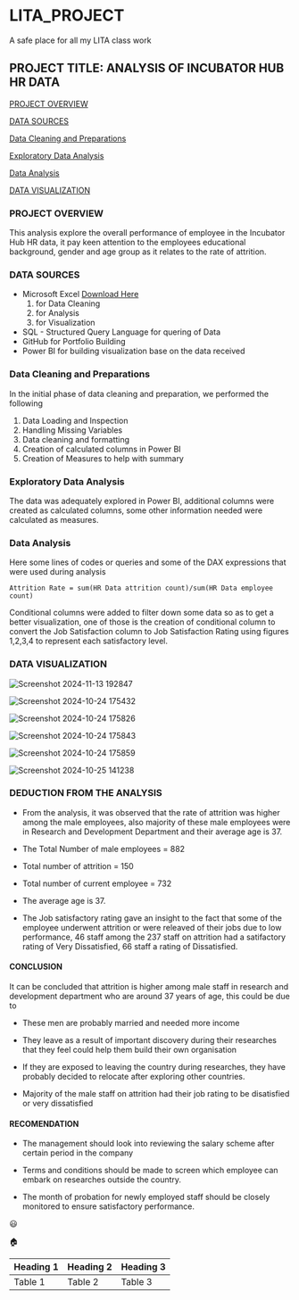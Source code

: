 # LITA_PROJECT
A safe place for all my LITA class work

## PROJECT TITLE: ANALYSIS OF INCUBATOR HUB HR DATA
 
 [PROJECT OVERVIEW](project-overview)

  [DATA SOURCES](data-sources)

  [Data Cleaning and Preparations](data-cleaning-and-preparations)

  [Exploratory Data Analysis](exploratory-data-analysis)
  
  [Data Analysis](data-analysis)

 [DATA VISUALIZATION](data-visualization)

### PROJECT OVERVIEW
This analysis explore the overall performance of employee in the Incubator Hub HR data, it pay keen attention to the employees educational background, gender and age group as it relates to the rate of attrition.
### DATA SOURCES
- Microsoft Excel [Download Here](https://www.microsoft.com)
    1. for Data Cleaning
    2. for Analysis
    3. for Visualization
- SQL - Structured Query Language for quering of Data
- GitHub for Portfolio Building
- Power BI for building visualization base on the data received

### Data Cleaning and Preparations
In the initial phase of data cleaning and preparation, we performed the following
  1. Data Loading and Inspection
  2. Handling Missing Variables
  3. Data cleaning and formatting
  4. Creation of calculated columns in Power BI
  5. Creation of Measures to help with summary
### Exploratory Data Analysis
The data was adequately explored in Power BI, additional columns were created as calculated columns, some other information needed were calculated as measures.
### Data Analysis
Here some lines of codes or queries and some of the DAX expressions that were used during analysis
```POWER BI
Attrition Rate = sum(HR Data attrition count)/sum(HR Data employee count) 
```
Conditional columns were added to filter down some data so as to get a better visualization, one of those is the creation of conditional column to convert the Job Satisfaction column to Job Satisfaction Rating using figures 1,2,3,4 to represent each satisfactory level.
### DATA VISUALIZATION
![Screenshot 2024-11-13 192847](https://github.com/user-attachments/assets/6c7abeec-dcd6-458b-afce-75bbe356f0f5)

![Screenshot 2024-10-24 175432](https://github.com/user-attachments/assets/4ebbc49f-c510-4ee3-8a93-8f895186f06b)

![Screenshot 2024-10-24 175826](https://github.com/user-attachments/assets/8dc06b35-b917-47b8-b764-e83d8113e356)

![Screenshot 2024-10-24 175843](https://github.com/user-attachments/assets/ee99860e-562b-4929-8f34-1af80b980e3a)

![Screenshot 2024-10-24 175859](https://github.com/user-attachments/assets/f3d14cf8-5eff-43af-b3f8-ce1e97f430ec)

![Screenshot 2024-10-25 141238](https://github.com/user-attachments/assets/8bd95302-fcfb-48f9-8bcb-24945143892c)


### DEDUCTION FROM THE ANALYSIS
- From the analysis, it was observed that the rate of attrition was higher among the male employees, also majority of these male employees were in Research and Development Department and their average age is 37.

- The Total Number of male employees = 882

- Total number of attrition = 150

- Total number of current employee = 732

- The average age is 37.

- The Job satisfactory rating gave an insight to the fact that some of the employee underwent attrition or were releaved of their jobs due to low performance, 46 staff among the 237 staff on attrition had a satifactory rating of Very Dissatisfied, 66 staff a rating of Dissatisfied.

#### CONCLUSION
It can be concluded that attrition is higher among male staff in research and development department who are around 37 years of age, this could be due to 

- These men are probably married and needed more income

- They leave as a result of important discovery during their researches that they feel could help them build their own organisation

- If they are exposed to leaving the country during researches, they have probably decided to relocate after exploring other countries.

- Majority of the male staff on attrition had their job rating to be disatisfied or very dissatisfied

#### RECOMENDATION
- The management should look into reviewing the salary scheme after certain period in the company

- Terms and conditions should be made to screen which employee can embark on researches outside the country.

- The month of probation for newly employed staff should be closely monitored to ensure satisfactory performance.

😃

🏠

|Heading 1|Heading 2|Heading 3|
|---------|---------|---------|
|Table 1|Table 2|Table 3|






